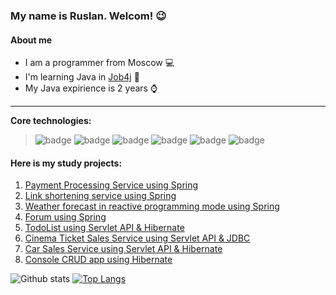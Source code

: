 <!--
**RuslanFajziev/RuslanFajziev** is a ✨ _special_ ✨ repository because its `README.md` (this file) appears on your GitHub profile.

Here are some ideas to get you started:

- 🔭 I’m currently working on ...
- 🌱 I’m currently learning ...
- 👯 I’m looking to collaborate on ...
- 🤔 I’m looking for help with ...
- 💬 Ask me about ...
- 📫 How to reach me: ...
- 😄 Pronouns: ...
- ⚡ Fun fact: ...
-->
### My name is Ruslan. Welcom! :wink:
#### About me
* I am a programmer from Moscow :computer:
* I'm learning Java in [Job4j](https://job4j.ru/) :boy:
* My Java expirience is 2 years :watch:

-----------
<b>Core technologies:</b>
>![badge](https://img.shields.io/badge/Java->=8.0-red)
![badge](https://img.shields.io/badge/Spring->=5.0-green)
![badge](https://img.shields.io/badge/Hibernet->=5.0-yellow)
![badge](https://img.shields.io/badge/Apache-Kafka-red)
![badge](https://img.shields.io/badge/PostgreSQL->=9-blue)
![badge](https://img.shields.io/badge/Maven-3-pink)

#### Here is my study projects:
1. [Payment Processing Service using Spring](https://github.com/RuslanFajziev/PaymentMicroservices)
2. [Link shortening service using Spring](https://github.com/RuslanFajziev/job4j_url_shortcut)
3. [Weather forecast in reactive programming mode using Spring](https://github.com/RuslanFajziev/weather_reactive)
4. [Forum using Spring](https://github.com/RuslanFajziev/job4j_forum)
5. [TodoList using Servlet API & Hibernate](https://github.com/RuslanFajziev/job4j_todo)
6. [Cinema Ticket Sales Service using Servlet API & JDBC](https://github.com/RuslanFajziev/job4j_cinema)
7. [Car Sales Service using Servlet API & Hibernate](https://github.com/RuslanFajziev/job4j_cars_sales)
8. [Console CRUD app using Hibernate](https://github.com/RuslanFajziev/job4j_tracker)

![Github stats](https://github-readme-stats.vercel.app/api?username=RuslanFajziev&hide=stars,prs,issues,contribs)
[![Top Langs](https://github-readme-stats.vercel.app/api/top-langs/?username=RuslanFajziev&layout=compact)](https://github.com/RuslanFajziev/github-readme-stats)

